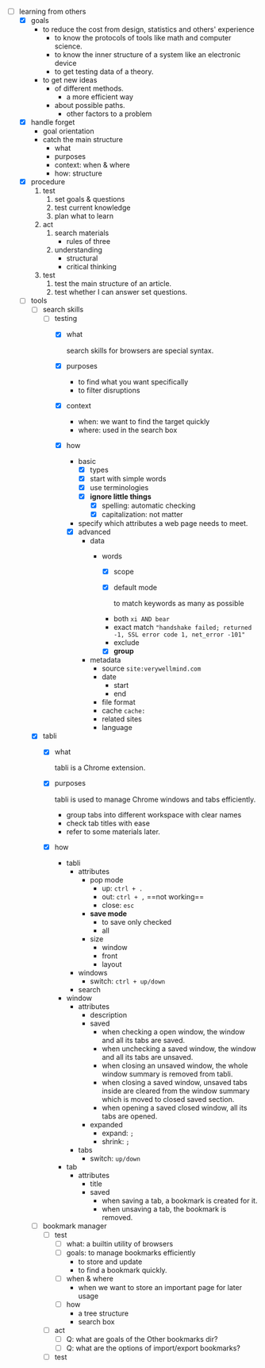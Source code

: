 - [ ] learning from others
	- [x] goals
		- to reduce the cost from design, statistics and others' experience
			- to know the protocols of tools like math and computer science.
			- to know the inner structure of a system like an electronic device
			- to get testing data of a theory.
		- to get new ideas
			- of different methods.
				- a more efficient way
			- about possible paths. 
				- other factors to a problem
	- [x] handle forget
		- goal orientation
		- catch the main structure
			- what
			- purposes
			- context: when & where
			- how: structure
	- [x] procedure
		1. test
			1. set goals & questions
			2. test current knowledge
			3. plan what to learn
		2. act
			1. search materials
				- rules of three
			2. understanding
				- structural
				- critical thinking
		3. test
			1. test the main structure of an article.
			2. test whether I can answer set questions.
	- [ ] tools
		- [ ] search skills
			- [ ] testing
				- [x] what
					
					search skills for browsers are special syntax.

				- [x] purposes
					- to find what you want specifically
					- to filter disruptions
				- [x] context
					- when: we want to find the target quickly
					- where: used in the search box
				- [x] how
					- basic
						- [x] types
						- [x] start with simple words
						- [x] use terminologies
						- [x] **ignore little things**
							- [x] spelling: automatic checking
							- [x] capitalization: not matter
					- specify which attributes a web page needs to meet.
					- [x] advanced
						- data
							- words
								- [x] scope
								- [x] default mode
									
									to match keywords as many as possible
									
								- both
									```xi AND bear```
								- exact match
									```"handshake failed; returned -1, SSL error code 1, net_error -101"```
								- exclude
								
								- [x] **group**
						- metadata
							- source
								```site:verywellmind.com```
							- date
								- start
								- end
							- file format
							- cache
								```cache:```
							- related sites
							- language
		- [x] tabli
			- [x] what
				
				tabli is a Chrome extension.
					
			- [x] purposes
					
				tabli is used to manage Chrome windows and tabs efficiently.
				- group tabs into different workspace with clear names 
				- check tab titles with ease
				- refer to some materials later. 
					
			- [x] how
				- tabli
					- attributes
						- pop mode
							- up: ```ctrl + .```
							- out: ```ctrl + ,``` ==not working==
							- close: ```esc```
						- **save mode**
							- to save only checked
							- all
						- size
							- window
							- front
							- layout
					- windows
						- switch: ```ctrl + up/down```
					- search
				- window
					- attributes
						- description
						- saved
							- when checking a open window, the window and all its tabs are saved.
							- when unchecking a saved window, the window and all its tabs are unsaved.
							- when closing an unsaved window, the whole window summary is removed from tabli.
							- when closing a saved window, unsaved tabs inside are cleared from the window summary which is moved to closed saved section. 
							- when opening a saved closed window, all its tabs are opened.
						- expanded
							- expand: ```;```
							- shrink: ```;``` 
					- tabs
						- switch: ```up/down```
				- tab
					- attributes
						- title
						- saved
							- when saving a tab, a bookmark is created for it.
							- when unsaving a tab, the bookmark is removed.	
		- [ ] bookmark manager
			- [ ] test
				- [ ] what: a builtin utility of browsers
				- [ ] goals: to manage bookmarks efficiently
					- to store and update
					- to find a bookmark quickly.
				- [ ] when & where
					- when we want to store an important page for later usage	
				- [ ] how
					- a tree structure
					- search box 
			- [ ] act
				- [ ] Q: what are goals of the Other bookmarks dir?
				- [ ] Q: what are the options of import/export bookmarks?
			- [ ] test
	
<!--stackedit_data:
eyJoaXN0b3J5IjpbMTEwMTk2NDA3Nl19
-->